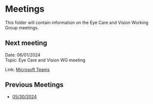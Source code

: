 # Meetings

This folder will contain information on the Eye Care and Vision Working Group meetings.

## Next meeting

Date: 06/01/2024\
Topic: Eye Care and Vision WG meeting

Link: [Microsoft Teams](https://www.example.com)

## Previous Meetings

* [05/30/2024](https://github.com/will-0/EyeCareVisionWG/tree/main/meetings/05-30-2024)
